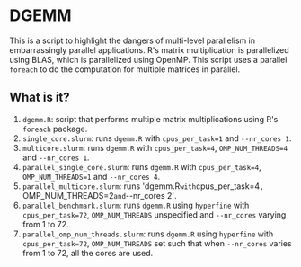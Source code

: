 # DGEMM

This is a script to highlight the dangers of multi-level parallelism in
embarrassingly parallel applications. R's matrix multiplication is parallelized
using BLAS, which is parallelized using OpenMP. This script uses a parallel
`foreach` to do the computation for multiple matrices in parallel.


## What is it?

1. `dgemm.R`: script that performs multiple matrix multiplications using R's
   `foreach` package.
1. `single_core.slurm`: runs `dgemm.R` with `cpus_per_task=1` and `--nr_cores
   1`.
1. `multicore.slurm`: runs `dgemm.R` with `cpus_per_task=4`,
   `OMP_NUM_THREADS=4` and `--nr_cores 1`.
1. `parallel_single_core.slurm`: runs `dgemm.R` with `cpus_per_task=4`,
   `OMP_NUM_THREADS=1` and `--nr_cores 4`.
1. `parallel_multicore.slurm`: runs 'dgemm.R` with `cpus_per_task=4`,
   `OMP_NUM_THREADS=2` and `--nr_cores 2`.
1. `parallel_benchmark.slurm`: runs `dgemm.R` using `hyperfine` with `cpus_per_task=72`,
   `OMP_NUM_THREADS` unspecified and `--nr_cores` varying from 1 to 72.
1. `parallel_omp_num_threads.slurm`: runs `dgemm.R` using `hyperfine` with
   `cpus_per_task=72`, `OMP_NUM_THREADS` set such that when `--nr_cores`
   varies from 1 to 72, all the cores are used.
